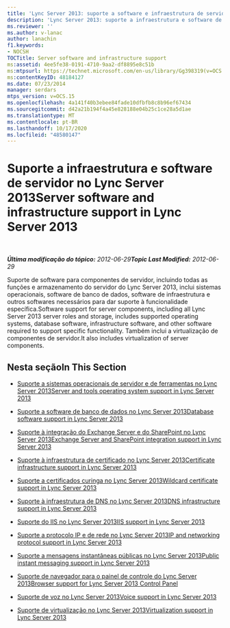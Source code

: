 ```yaml
---
title: 'Lync Server 2013: suporte a software e infraestrutura de servidor'
description: 'Lync Server 2013: suporte a infraestrutura e software de servidor.'
ms.reviewer: ''
ms.author: v-lanac
author: lanachin
f1.keywords:
- NOCSH
TOCTitle: Server software and infrastructure support
ms:assetid: 4ee5fe38-0191-4710-9aa2-df8895e8c51b
ms:mtpsurl: https://technet.microsoft.com/en-us/library/Gg398319(v=OCS.15)
ms:contentKeyID: 48184127
ms.date: 07/23/2014
manager: serdars
mtps_version: v=OCS.15
ms.openlocfilehash: 4a141f40b3ebee84fade10dfbfb8c8b96ef67434
ms.sourcegitcommit: d42a21b194f4a45e828188e04b25c1ce28a5d1ae
ms.translationtype: MT
ms.contentlocale: pt-BR
ms.lasthandoff: 10/17/2020
ms.locfileid: "48580147"
---
```

# <a name="server-software-and-infrastructure-support-in-lync-server-2013"></a><span data-ttu-id="3c8b3-103">Suporte a infraestrutura e software de servidor no Lync Server 2013</span><span class="sxs-lookup"><span data-stu-id="3c8b3-103">Server software and infrastructure support in Lync Server 2013</span></span>

<div data-xmlns="http://www.w3.org/1999/xhtml">

<div class="topic" data-xmlns="http://www.w3.org/1999/xhtml" data-msxsl="urn:schemas-microsoft-com:xslt" data-cs="https://msdn.microsoft.com/">

<div data-asp="https://msdn2.microsoft.com/asp">



</div>

<div id="mainSection">

<div id="mainBody">

<span> </span>

<span data-ttu-id="3c8b3-104">_**Última modificação do tópico:** 2012-06-29_</span><span class="sxs-lookup"><span data-stu-id="3c8b3-104">_**Topic Last Modified:** 2012-06-29_</span></span>

<span data-ttu-id="3c8b3-105">Suporte de software para componentes de servidor, incluindo todas as funções e armazenamento do servidor do Lync Server 2013, inclui sistemas operacionais, software de banco de dados, software de infraestrutura e outros softwares necessários para dar suporte à funcionalidade específica.</span><span class="sxs-lookup"><span data-stu-id="3c8b3-105">Software support for server components, including all Lync Server 2013 server roles and storage, includes supported operating systems, database software, infrastructure software, and other software required to support specific functionality.</span></span> <span data-ttu-id="3c8b3-106">Também inclui a virtualização de componentes de servidor.</span><span class="sxs-lookup"><span data-stu-id="3c8b3-106">It also includes virtualization of server components.</span></span>

<div>

## <a name="in-this-section"></a><span data-ttu-id="3c8b3-107">Nesta seção</span><span class="sxs-lookup"><span data-stu-id="3c8b3-107">In This Section</span></span>

  - [<span data-ttu-id="3c8b3-108">Suporte a sistemas operacionais de servidor e de ferramentas no Lync Server 2013</span><span class="sxs-lookup"><span data-stu-id="3c8b3-108">Server and tools operating system support in Lync Server 2013</span></span>](lync-server-2013-server-and-tools-operating-system-support.md)

  - [<span data-ttu-id="3c8b3-109">Suporte a software de banco de dados no Lync Server 2013</span><span class="sxs-lookup"><span data-stu-id="3c8b3-109">Database software support in Lync Server 2013</span></span>](lync-server-2013-database-software-support.md)

  - [<span data-ttu-id="3c8b3-110">Suporte à integração do Exchange Server e do SharePoint no Lync Server 2013</span><span class="sxs-lookup"><span data-stu-id="3c8b3-110">Exchange Server and SharePoint integration support in Lync Server 2013</span></span>](lync-server-2013-exchange-and-sharepoint-integration-support.md)

  - [<span data-ttu-id="3c8b3-111">Suporte à infraestrutura de certificado no Lync Server 2013</span><span class="sxs-lookup"><span data-stu-id="3c8b3-111">Certificate infrastructure support in Lync Server 2013</span></span>](lync-server-2013-certificate-infrastructure-support.md)

  - [<span data-ttu-id="3c8b3-112">Suporte a certificados curinga no Lync Server 2013</span><span class="sxs-lookup"><span data-stu-id="3c8b3-112">Wildcard certificate support in Lync Server 2013</span></span>](lync-server-2013-wildcard-certificate-support.md)

  - [<span data-ttu-id="3c8b3-113">Suporte à infraestrutura de DNS no Lync Server 2013</span><span class="sxs-lookup"><span data-stu-id="3c8b3-113">DNS infrastructure support in Lync Server 2013</span></span>](lync-server-2013-dns-infrastructure-support.md)

  - [<span data-ttu-id="3c8b3-114">Suporte do IIS no Lync Server 2013</span><span class="sxs-lookup"><span data-stu-id="3c8b3-114">IIS support in Lync Server 2013</span></span>](lync-server-2013-iis-support.md)

  - [<span data-ttu-id="3c8b3-115">Suporte a protocolo IP e de rede no Lync Server 2013</span><span class="sxs-lookup"><span data-stu-id="3c8b3-115">IP and networking protocol support in Lync Server 2013</span></span>](lync-server-2013-ip-and-networking-protocol-support.md)

  - [<span data-ttu-id="3c8b3-116">Suporte a mensagens instantâneas públicas no Lync Server 2013</span><span class="sxs-lookup"><span data-stu-id="3c8b3-116">Public instant messaging support in Lync Server 2013</span></span>](lync-server-2013-public-instant-messaging-support.md)

  - [<span data-ttu-id="3c8b3-117">Suporte de navegador para o painel de controle do Lync Server 2013</span><span class="sxs-lookup"><span data-stu-id="3c8b3-117">Browser support for Lync Server 2013 Control Panel</span></span>](lync-server-2013-browser-support-for-lync-server-control-panel.md)

  - [<span data-ttu-id="3c8b3-118">Suporte de voz no Lync Server 2013</span><span class="sxs-lookup"><span data-stu-id="3c8b3-118">Voice support in Lync Server 2013</span></span>](lync-server-2013-voice-support.md)

  - [<span data-ttu-id="3c8b3-119">Suporte de virtualização no Lync Server 2013</span><span class="sxs-lookup"><span data-stu-id="3c8b3-119">Virtualization support in Lync Server 2013</span></span>](lync-server-2013-virtualization-support.md)

</div>

</div>

<span> </span>

</div>

</div>

</div>

